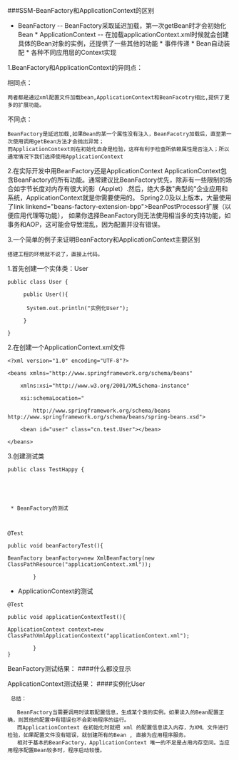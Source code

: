 ###SSM-BeanFactory和ApplicationContext的区别

  * BeanFactory               -- BeanFactory采取延迟加载，第一次getBean时才会初始化Bean
        * ApplicationContext        -- 在加载applicationContext.xml时候就会创建具体的Bean对象的实例，还提供了一些其他的功能
            * 事件传递
            * Bean自动装配
            * 各种不同应用层的Context实现
            
            
            
1.BeanFactory和ApplicationContext的异同点： 

   相同点：

    两者都是通过xml配置文件加载bean,ApplicationContext和BeanFacotry相比,提供了更多的扩展功能。

   不同点：

    BeanFactory是延迟加载,如果Bean的某一个属性没有注入，BeanFacotry加载后，直至第一次使用调用getBean方法才会抛出异常；
    而ApplicationContext则在初始化自身是检验，这样有利于检查所依赖属性是否注入；所以通常情况下我们选择使用ApplicationContext

 2.在实际开发中用BeanFactory还是ApplicationContext
		  ApplicationContext包含BeanFactory的所有功能。通常建议比BeanFactory优先，除非有一些限制的场合如字节长度对内存有很大的影（Applet）.然后，绝大多数"典型的"企业应用和系统，ApplicationContext就是你需要使用的。
		  Spring2.0及以上版本，大量使用了link  linkend="beans-factory-extension-bpp">BeanPostProcessor扩展（以便应用代理等功能），
		  如果你选择BeanFactory则无法使用相当多的支持功能，如事务和AOP，这可能会导致混乱，因为配置并没有错误。
		  
 3.一个简单的例子来证明BeanFactory和ApplicationContext主要区别

    搭建工程的环境就不说了，直接上代码。

1.首先创建一个实体类：User


```
public class User {

     public User(){

      System.out.println("实例化User");

     }

}
```
 

2.在创建一个ApplicationContext.xml文件


```
<?xml version="1.0" encoding="UTF-8"?>

<beans xmlns="http://www.springframework.org/schema/beans"

    xmlns:xsi="http://www.w3.org/2001/XMLSchema-instance"

    xsi:schemaLocation="

        http://www.springframework.org/schema/beans http://www.springframework.org/schema/beans/spring-beans.xsd">

    <bean id="user" class="cn.test.User"></bean>

</beans>
```
 

3.创建测试类
```
public class TestHappy {

 



 * BeanFactory的测试



@Test

public void beanFactoryTest(){

BeanFactory beanFactory=new XmlBeanFactory(new ClassPathResource("applicationContext.xml"));

		}
```
 

 



 * ApplicationContext的测试


```
@Test

public void applicationContextTest(){

ApplicationContext context=new ClassPathXmlApplicationContext("applicationContext.xml");

		}
} 

```

 

BeanFactory测试结果：
####什么都没显示

ApplicationContext测试结果：
####实例化User
 


 ` 总结：`

	   BeanFactory当需要调用时读取配置信息，生成某个类的实例。如果读入的Bean配置正确，则其他的配置中有错误也不会影响程序的运行。
	   而ApplicationContext 在初始化时就把 xml 的配置信息读入内存，为XML 文件进行检验，如果配置文件没有错误，就创建所有的Bean , 直接为应用程序服务。
	   相对于基本的BeanFactory，ApplicationContext 唯一的不足是占用内存空间。当应用程序配置Bean较多时，程序启动较慢。
